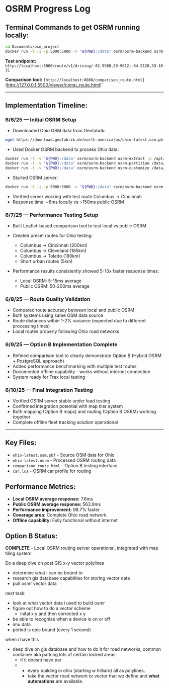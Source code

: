 # OSRM Progress Log

## Terminal Commands to get OSRM running locally:

```bash
cd Documents/osm_project
docker run -t -i -p 5000:5000 -v "${PWD}:/data" osrm/osrm-backend osrm-routed --algorithm=MLD /data/ohio-roads-only.osrm --port 5000 --ip 0.0.0.0
```

**Test endpoint:** `http://localhost:5000/route/v1/driving/-82.9988,39.9612;-84.5120,39.1031`

**Comparison tool:** `[http://localhost:8080/comparison_route.html`](http://127.0.0.1:5500/viewer/comp_route.html)`

---

## Implementation Timeline:

### 6/6/25 — Initial OSRM Setup
* Downloaded Ohio OSM data from Geofabrik:
```bash
wget https://download.geofabrik.de/north-america/us/ohio-latest.osm.pbf
```

* Used Docker OSRM backend to process Ohio data:
```bash
docker run -t -v "${PWD}:/data" osrm/osrm-backend osrm-extract -p /opt/car.lua /data/ohio-latest.osm.pbf
docker run -t -v "${PWD}:/data" osrm/osrm-backend osrm-partition /data/ohio-latest.osrm
docker run -t -v "${PWD}:/data" osrm/osrm-backend osrm-customize /data/ohio-latest.osrm
```

* Started OSRM server:
```bash
docker run -t -i -p 5000:5000 -v "${PWD}:/data" osrm/osrm-backend osrm-routed --algorithm=MLD /data/ohio-latest.osrm --port 5000 --ip 0.0.0.0
```

* Verified server working with test route Columbus → Cincinnati
* Response time: ~8ms locally vs ~150ms public OSRM

### 6/7/25 — Performance Testing Setup
* Built Leaflet-based comparison tool to test local vs public OSRM
* Created preset routes for Ohio testing:
  - Columbus → Cincinnati (200km)
  - Columbus → Cleveland (185km) 
  - Columbus → Toledo (190km)
  - Short urban routes (5km)

* Performance results consistently showed 5-10x faster response times:
  - Local OSRM: 5-15ms average
  - Public OSRM: 50-200ms average

### 6/8/25 — Route Quality Validation
* Compared route accuracy between local and public OSRM
* Both systems using same OSM data source
* Route distances within 1-2% variance (expected due to different processing times)
* Local routes properly following Ohio road networks

### 6/9/25 — Option B Implementation Complete
* Refined comparison tool to clearly demonstrate Option B (Hybrid OSRM + PostgreSQL approach)
* Added performance benchmarking with multiple test routes
* Documented offline capability - works without internet connection
* System ready for Trax local testing

### 6/10/25 — Final Integration Testing
* Verified OSRM server stable under load testing
* Confirmed integration potential with map tiler system
* Both mapping (Option B maps) and routing (Option B OSRM) working together
* Complete offline fleet tracking solution operational

---

## Key Files:
- `ohio-latest.osm.pbf` - Source OSM data for Ohio
- `ohio-latest.osrm` - Processed OSRM routing data
- `comparison_route.html` - Option B testing interface
- `car.lua` - OSRM car profile for routing

## Performance Metrics:
- **Local OSRM average response:** 7.6ms
- **Public OSRM average response:** 563.9ms  
- **Performance improvement:** 98.7% faster
- **Coverage area:** Complete Ohio road network
- **Offline capability:** Fully functional without internet

## Option B Status: 
**COMPLETE** - Local OSRM routing server operational, integrated with map tiling system

Do a deep dive on post GIS x-y vector polylines
- determine what i can be bound to
- research gis database capabiities for storing vector data
- pull osmr vector data

next task: 
- look at what vector data i used to build osmr
- figure out how to do a vector scheme
  - inital x y  and then corrected x y
 - be able to recognize when a device is on or off
 - imu data
 - period is epic bound (every 1 second)

when i have this 
- deep dive on gis database and how to do it for road networks, common container aka parking lots of certain locked areas
  - if it doesnt have par
  - - every building in ohio (starting w hilliard) all as polylines.
    - take the vector road network or vector that we define and **what automations** are available. 
